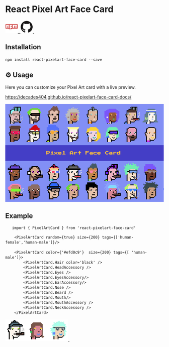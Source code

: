# React Pixel Art Face Card

<div>
 <a href="https://www.npmjs.com/package/react-pixelart-face-card" alt="npm" title="npm">
  <img src="https://raw.githubusercontent.com/devicons/devicon/1119b9f84c0290e0f0b38982099a2bd027a48bf1/icons/npm/npm-original-wordmark.svg" title="npm" alt="Java" width="40" height="40"/>&nbsp;
  </a>
 <a href="https://github.com/decades404/react-pixelart-face-card" alt="github" title="github">
  <img src="  https://raw.githubusercontent.com/devicons/devicon/1119b9f84c0290e0f0b38982099a2bd027a48bf1/icons/github/github-original.svg" title="Github" alt="Github" width="40" height="40"/>&nbsp;
  </a>


</div>

## Installation

`npm install react-pixelart-face-card --save`

## ⚙ Usage

Here you can customize your Pixel Art card with a live preview.

<https://decades404.github.io/react-pixelart-face-card-docs/>


[![Usage](https://github.com/decades404/react-pixelart-face-card-docs/blob/main/public/wallpaper.png?raw=true "Usage")](https://decades404.github.io/react-pixelart-face-card-docs/)



## Example

```
   import { PixelArtCard } from 'react-pixelart-face-card'
```

```
    <PixelArtCard random={true} size={200} tags={['human-female','human-male']}/>

    <PixelArtCard color={'#efd0c9'}  size={200} tags={[ 'human-male']}>
        <PixelArtCard.Hair color='black' />
        <PixelArtCard.HeadAccessory />
        <PixelArtCard.Eyes />
        <PixelArtCard.EyesAccessory/>
        <PixelArtCard.EarAccessory/>
        <PixelArtCard.Nose />
        <PixelArtCard.Beard />
        <PixelArtCard.Mouth/>
        <PixelArtCard.MouthAccessory />
        <PixelArtCard.NeckAccessory />
    </PixelArtCard>
```
<div>
 <a href="https://www.npmjs.com/package/react-pixelart-face-card" alt="npm" title="npm">
  <img src="https://github.com/decades404/react-pixelart-face-card-docs/blob/main/public/wallpaper2.png?raw=true" title="npm" alt="Java" width="200" height="70"/>&nbsp;
  </a>


</div>